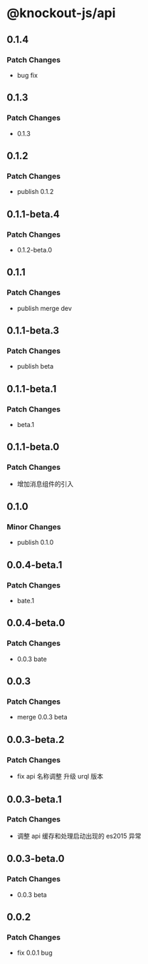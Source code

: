# @knockout-js/api

## 0.1.4

### Patch Changes

- bug fix

## 0.1.3

### Patch Changes

- 0.1.3

## 0.1.2

### Patch Changes

- publish 0.1.2

## 0.1.1-beta.4

### Patch Changes

- 0.1.2-beta.0

## 0.1.1

### Patch Changes

- publish merge dev

## 0.1.1-beta.3

### Patch Changes

- publish beta

## 0.1.1-beta.1

### Patch Changes

- beta.1

## 0.1.1-beta.0

### Patch Changes

- 增加消息组件的引入

## 0.1.0

### Minor Changes

- publish 0.1.0

## 0.0.4-beta.1

### Patch Changes

- bate.1

## 0.0.4-beta.0

### Patch Changes

- 0.0.3 bate

## 0.0.3

### Patch Changes

- merge 0.0.3 beta

## 0.0.3-beta.2

### Patch Changes

- fix api 名称调整 升级 urql 版本

## 0.0.3-beta.1

### Patch Changes

- 调整 api 缓存和处理启动出现的 es2015 异常

## 0.0.3-beta.0

### Patch Changes

- 0.0.3 beta

## 0.0.2

### Patch Changes

- fix 0.0.1 bug
